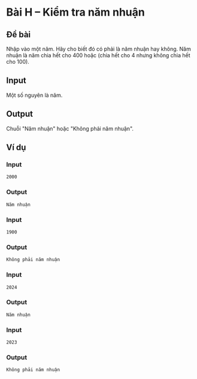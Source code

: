 # Bài H – Kiểm tra năm nhuận

## Đề bài
Nhập vào một năm. Hãy cho biết đó có phải là năm nhuận hay không.
Năm nhuận là năm chia hết cho 400 hoặc (chia hết cho 4 nhưng không chia hết cho 100).

## Input
Một số nguyên là năm.

## Output
Chuỗi "Năm nhuận" hoặc "Không phải năm nhuận".

## Ví dụ
### Input
```
2000
```

### Output
```
Năm nhuận
```

### Input
```
1900
```

### Output
```
Không phải năm nhuận
```

### Input
```
2024
```

### Output
```
Năm nhuận
```

### Input
```
2023
```

### Output
```
Không phải năm nhuận
```
